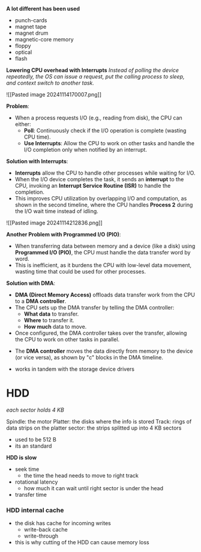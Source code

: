 **A lot different has been used**
- punch-cards
- magnet tape
- magnet drum
- magnetic-core memory
- floppy
- optical
- flash

**Lowering CPU overhead with Interrupts**
*Instead of polling the device repeatedly, the OS can issue a request, put the calling process to sleep, and context switch to another task.*

![[Pasted image 20241114170007.png]]

**Problem**:
- When a process requests I/O (e.g., reading from disk), the CPU can either:
    - **Poll**: Continuously check if the I/O operation is complete (wasting CPU time).
    - **Use Interrupts**: Allow the CPU to work on other tasks and handle the I/O completion only when notified by an interrupt.

**Solution with Interrupts**:
- **Interrupts** allow the CPU to handle other processes while waiting for I/O.
- When the I/O device completes the task, it sends an **interrupt** to the CPU, invoking an **Interrupt Service Routine (ISR)** to handle the completion.
- This improves CPU utilization by overlapping I/O and computation, as shown in the second timeline, where the CPU handles **Process 2** during the I/O wait time instead of idling.

![[Pasted image 20241114212836.png]]

**Another Problem with Programmed I/O (PIO)**:
- When transferring data between memory and a device (like a disk) using **Programmed I/O (PIO)**, the CPU must handle the data transfer word by word.
- This is inefficient, as it burdens the CPU with low-level data movement, wasting time that could be used for other processes.

**Solution with DMA**:

- **DMA (Direct Memory Access)** offloads data transfer work from the CPU to a **DMA controller**.
- The CPU sets up the DMA transfer by telling the DMA controller:
    - **What data** to transfer.
    - **Where** to transfer it.
    - **How much** data to move.
- Once configured, the DMA controller takes over the transfer, allowing the CPU to work on other tasks in parallel.

+ The **DMA controller** moves the data directly from memory to the device (or vice versa), as shown by "c" blocks in the DMA timeline.

- works in tandem with the storage device drivers

# HDD
*each sector holds 4 KB*

Spindle: the motor
Platter: the disks where the info is stored
Track: rings of data strips on the platter
sector: the strips splitted up into 4 KB sectors
- used to be 512 B
- its an standard

**HDD is slow**
- seek time
	- the time the head needs to move to right track
- rotational latency
	- how much it can wait until right sector is under the head
- transfer time

### HDD internal cache
- the disk has cache for incoming writes
	- write-back cache
	- write-through
- this is why cutting of the HDD can cause memory loss

